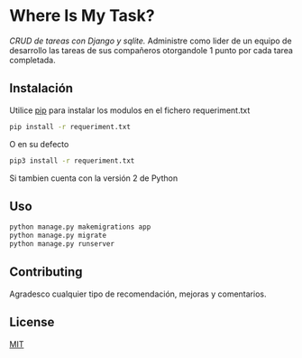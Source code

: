# Where Is My Task?

*CRUD de tareas con Django y sqlite.*
Administre como lider de un equipo de desarrollo las tareas de sus compañeros
otorgandole 1 punto por cada tarea completada.


## Instalación

Utilice [pip](https://pip.pypa.io/en/stable/) para instalar los modulos en el fichero requeriment.txt

```bash
pip install -r requeriment.txt
```
O en su defecto
```bash
pip3 install -r requeriment.txt
```
Si tambien cuenta con la versión 2 de Python

## Uso
```bash
python manage.py makemigrations app
python manage.py migrate
python manage.py runserver
```

## Contributing
Agradesco cualquier tipo de recomendación, mejoras y comentarios.

## License
[MIT](https://choosealicense.com/licenses/mit/)
